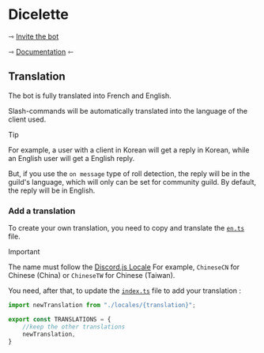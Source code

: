 # Dicelette

⇾ [Invite the bot](https://discord.com/api/oauth2/authorize?client_id=1182819335878754385&permissions=395137215504&scope=bot+applications.commands)


⇾ [Documentation](https://dicelette.github.io/en/) ⇽

## Translation

The bot is fully translated into French and English.

Slash-commands will be automatically translated into the language of the client used.

> [!TIP]
> For example, a user with a client in Korean will get a reply in Korean, while an English user will get a English reply.

But, if you use the `on message` type of roll detection, the reply will be in the guild's language, which will only can be set for community guild. By default, the reply will be in English.

### Add a translation

To create your own translation, you need to copy and translate the [`en.ts`](./src/localizations/locales/en.ts) file.

> [!IMPORTANT]
> The name must follow the [Discord.js Locale](https://github.com/discordjs/discord-api-types/blob/main/rest/common.ts#L300)
> For example, `ChineseCN` for Chinese (China) or `ChineseTW` for Chinese (Taiwan).

You need, after that, to update the [`index.ts`](./src/localizations/index.ts) file to add your translation :
```ts
import newTranslation from "./locales/{translation}";

export const TRANSLATIONS = {
	//keep the other translations
	newTranslation,
}
```



